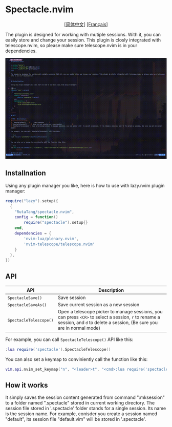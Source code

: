 # Spectacle.nvim

<p align="center">
<a href="./i18n/zh.md">[简体中文]</a>
<a href="./i18n/fr.md">[Français]</a>
</p>

The plugin is designed for working with mutiple sessions. With it, you can easily store and change your session. This plugin is closly integrated with telescope.nvim, so please make sure telescope.nvim is in your dependencies.

<div class="center">
<img src="./art/showcase.gif" alt="Showcase"/>
</div>


## Installnation

Using any plugin manager you like, here is how to use with lazy.nvim plugin manager:

```lua
require("lazy").setup({
  { 
    "RutaTang/spectacle.nvim",
    config = function()
        require("spectacle").setup{}
    end,
    dependencies = {
        'nvim-lua/plenary.nvim',
        'nvim-telescope/telescope.nvim'
    } 
  },
})
```

## API

| API | Description |
|-----|-------------|
|  `SpectacleSave()`   |      Save session       |
| `SpectacleSaveAs()`     | Save current session as a new session             |
| `SpectacleTelescope()` | Open a telescope picker to manage sessions, you can press `<CR>` to select a session, `r` to rename a session, and `d` to delete a session, (Be sure you are in normal mode)| 

For example, you can call `SpectacleTelescope()` API like this:

```lua
:lua require('spectacle').SpectacleTelescope()
```

You can also set a keymap to conviniently call the function like this:

```lua
vim.api.nvim_set_keymap("n", "<leader>t", "<cmd>:lua require('spectacle').SpectacleTelescope()<cr>",{})
```

## How it works

It simply saves the session content generated from command ":mksession" to a folder named ".spectacle" stored in current working directory. The session file stored in '.spectacle' folder stands for a single session. Its name is the session name. For example, conisder you create a session named "default", its session file "default.vim" will be stored in '.spectacle'.


